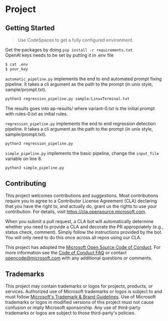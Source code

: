 # Project

## Getting Started 

> Use CodeSpaces to get a fully configured environment.

Get the packages by doing `pip install -r requirements.txt`  
OpenAI keys needs to be set by putting it in .env file

```sh
$ cat .env
$ your_key
```

`automatic_pipeline.py` implements the end to end automated prompt fixing pipeline. It takes a cli argument as the path to the prompt (in unix style, sample/prompt.txt).  
```py
python3 regression_pipeline.py sample/LinuxTerminal.txt
```
The results goes into ap-results/ where variant-0.txt is the initial prompt with rules-0.txt as initial rules. 

`regression_pipeline.py` implements the end to end regression detection pipeline. It takes a cli argument as the path to the prompt (in unix style, sample/prompt.txt).
```py
python3 regression_pipeline.py
```

`simple_pipeline.py` implements the basic pipeline, change the `input_file` variable on line 8.
```py
python3 simple_pipeline.py
```

## Contributing

This project welcomes contributions and suggestions.  Most contributions require you to agree to a
Contributor License Agreement (CLA) declaring that you have the right to, and actually do, grant us
the rights to use your contribution. For details, visit https://cla.opensource.microsoft.com.

When you submit a pull request, a CLA bot will automatically determine whether you need to provide
a CLA and decorate the PR appropriately (e.g., status check, comment). Simply follow the instructions
provided by the bot. You will only need to do this once across all repos using our CLA.

This project has adopted the [Microsoft Open Source Code of Conduct](https://opensource.microsoft.com/codeofconduct/).
For more information see the [Code of Conduct FAQ](https://opensource.microsoft.com/codeofconduct/faq/) or
contact [opencode@microsoft.com](mailto:opencode@microsoft.com) with any additional questions or comments.

## Trademarks

This project may contain trademarks or logos for projects, products, or services. Authorized use of Microsoft 
trademarks or logos is subject to and must follow 
[Microsoft's Trademark & Brand Guidelines](https://www.microsoft.com/en-us/legal/intellectualproperty/trademarks/usage/general).
Use of Microsoft trademarks or logos in modified versions of this project must not cause confusion or imply Microsoft sponsorship.
Any use of third-party trademarks or logos are subject to those third-party's policies.
